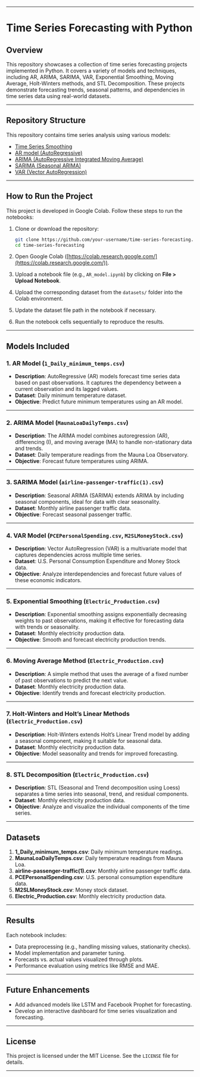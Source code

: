 

---

# **Time Series Forecasting with Python**

## **Overview**
This repository showcases a collection of time series forecasting projects implemented in Python. It covers a variety of models and techniques, including AR, ARIMA, SARIMA, VAR, Exponential Smoothing, Moving Average, Holt-Winters methods, and STL Decomposition. These projects demonstrate forecasting trends, seasonal patterns, and dependencies in time series data using real-world datasets.

---

## **Repository Structure**
This repository contains time series analysis using various models:

- [Time Series Smoothing](https://github.com/Aparna-analyst/Time-Series/tree/timeseries_smoothing/)
- [AR model (AutoRegressive)](https://github.com/Aparna-analyst/Time-Series/blob/AR-model/README.md?plain=1/)
- [ARIMA (AutoRegressive Integrated Moving Average)](https://github.com/Aparna-analyst/Time-Series/blob/ARIMA-model/README.md?plain=1/)
- [SARIMA (Seasonal ARIMA)](https://github.com/Aparna-analyst/Time-Series/blob/SARIMA-model/README.md?plain=1/)
- [VAR (Vector AutoRegression)](https://github.com/Aparna-analyst/Time-Series/blob/VAR-model/README.md?plain=1/)



---

## **How to Run the Project**
This project is developed in Google Colab. Follow these steps to run the notebooks:

1. Clone or download the repository:
   ```bash
   git clone https://github.com/your-username/time-series-forecasting.git
   cd time-series-forecasting
   ```

2. Open Google Colab ([https://colab.research.google.com/](https://colab.research.google.com/)).

3. Upload a notebook file (e.g., `AR_model.ipynb`) by clicking on **File > Upload Notebook**.

4. Upload the corresponding dataset from the `datasets/` folder into the Colab environment.

5. Update the dataset file path in the notebook if necessary.

6. Run the notebook cells sequentially to reproduce the results.

---

## **Models Included**

### **1. AR Model (`1_Daily_minimum_temps.csv`)**
- **Description**: AutoRegressive (AR) models forecast time series data based on past observations. It captures the dependency between a current observation and its lagged values.
- **Dataset**: Daily minimum temperature dataset.
- **Objective**: Predict future minimum temperatures using an AR model.

---

### **2. ARIMA Model (`MaunaLoaDailyTemps.csv`)**
- **Description**: The ARIMA model combines autoregression (AR), differencing (I), and moving average (MA) to handle non-stationary data and trends.
- **Dataset**: Daily temperature readings from the Mauna Loa Observatory.
- **Objective**: Forecast future temperatures using ARIMA.

---

### **3. SARIMA Model (`airline-passenger-traffic(1).csv`)**
- **Description**: Seasonal ARIMA (SARIMA) extends ARIMA by including seasonal components, ideal for data with clear seasonality.
- **Dataset**: Monthly airline passenger traffic data.
- **Objective**: Forecast seasonal passenger traffic.

---

### **4. VAR Model (`PCEPersonalSpending.csv`, `M2SLMoneyStock.csv`)**
- **Description**: Vector AutoRegression (VAR) is a multivariate model that captures dependencies across multiple time series.
- **Dataset**: U.S. Personal Consumption Expenditure and Money Stock data.
- **Objective**: Analyze interdependencies and forecast future values of these economic indicators.

---

### **5. Exponential Smoothing (`Electric_Production.csv`)**
- **Description**: Exponential smoothing assigns exponentially decreasing weights to past observations, making it effective for forecasting data with trends or seasonality.
- **Dataset**: Monthly electricity production data.
- **Objective**: Smooth and forecast electricity production trends.

---

### **6. Moving Average Method (`Electric_Production.csv`)**
- **Description**: A simple method that uses the average of a fixed number of past observations to predict the next value.
- **Dataset**: Monthly electricity production data.
- **Objective**: Identify trends and forecast electricity production.

---

### **7. Holt-Winters and Holt’s Linear Methods (`Electric_Production.csv`)**
- **Description**: Holt-Winters extends Holt’s Linear Trend model by adding a seasonal component, making it suitable for seasonal data.
- **Dataset**: Monthly electricity production data.
- **Objective**: Model seasonality and trends for improved forecasting.

---

### **8. STL Decomposition (`Electric_Production.csv`)**
- **Description**: STL (Seasonal and Trend decomposition using Loess) separates a time series into seasonal, trend, and residual components.
- **Dataset**: Monthly electricity production data.
- **Objective**: Analyze and visualize the individual components of the time series.

---

## **Datasets**
1. **1_Daily_minimum_temps.csv**: Daily minimum temperature readings.
2. **MaunaLoaDailyTemps.csv**: Daily temperature readings from Mauna Loa.
3. **airline-passenger-traffic(1).csv**: Monthly airline passenger traffic data.
4. **PCEPersonalSpending.csv**: U.S. personal consumption expenditure data.
5. **M2SLMoneyStock.csv**: Money stock dataset.
6. **Electric_Production.csv**: Monthly electricity production data.

---

## **Results**
Each notebook includes:
- Data preprocessing (e.g., handling missing values, stationarity checks).
- Model implementation and parameter tuning.
- Forecasts vs. actual values visualized through plots.
- Performance evaluation using metrics like RMSE and MAE.

---

## **Future Enhancements**
- Add advanced models like LSTM and Facebook Prophet for forecasting.
- Develop an interactive dashboard for time series visualization and forecasting.

---

## **License**
This project is licensed under the MIT License. See the `LICENSE` file for details.

---





